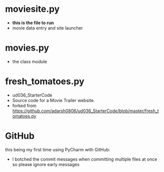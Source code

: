 # moviesite.py
- **this is the file to run**
- movie data entry and site launcher 

# movies.py
- the class module

# fresh_tomatoes.py
- ud036_StarterCode
- Source code for a Movie Trailer website.
- forked from https://github.com/adarsh0806/ud036_StarterCode/blob/master/fresh_tomatoes.py

# GitHub
this being my first time using PyCharm with GitHub:
- I botched the commit messages when committing multiple files at once so please ignore early messages